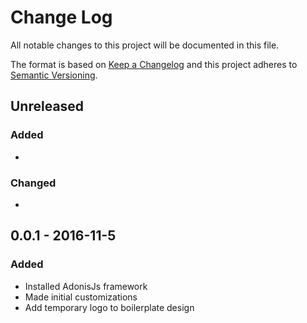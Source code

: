 # Change Log
All notable changes to this project will be documented in this file.

The format is based on [Keep a Changelog](http://keepachangelog.com/) 
and this project adheres to [Semantic Versioning](http://semver.org/).

## Unreleased
### Added
- 

### Changed
- 

## 0.0.1 - 2016-11-5
### Added
- Installed AdonisJs framework
- Made initial customizations
- Add temporary logo to boilerplate design
